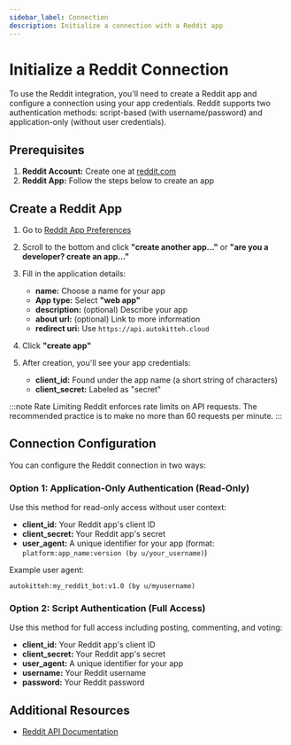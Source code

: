 ```yaml
---
sidebar_label: Connection
description: Initialize a connection with a Reddit app
---
```


# Initialize a Reddit Connection

To use the Reddit integration, you'll need to create a Reddit app and configure a connection using your app credentials. Reddit supports two authentication methods: script-based (with username/password) and application-only (without user credentials).

## Prerequisites

1. **Reddit Account:** Create one at [reddit.com](https://www.reddit.com)
2. **Reddit App:** Follow the steps below to create an app

## Create a Reddit App

1. Go to [Reddit App Preferences](https://www.reddit.com/prefs/apps)

2. Scroll to the bottom and click **"create another app..."** or **"are you a developer? create an app..."**

3. Fill in the application details:

   - **name:** Choose a name for your app
   - **App type:** Select **"web app"**
   - **description:** (optional) Describe your app
   - **about url:** (optional) Link to more information
   - **redirect uri:** Use `https://api.autokitteh.cloud`

4. Click **"create app"**

5. After creation, you'll see your app credentials:
   - **client_id:** Found under the app name (a short string of characters)
   - **client_secret:** Labeled as "secret"

:::note Rate Limiting
Reddit enforces rate limits on API requests. The recommended practice is to make no more than 60 requests per minute.
:::

## Connection Configuration

You can configure the Reddit connection in two ways:

### Option 1: Application-Only Authentication (Read-Only)

Use this method for read-only access without user context:

- **client_id:** Your Reddit app's client ID
- **client_secret:** Your Reddit app's secret
- **user_agent:** A unique identifier for your app (format: `platform:app_name:version (by u/your_username)`)

Example user agent:

```
autokitteh:my_reddit_bot:v1.0 (by u/myusername)
```

### Option 2: Script Authentication (Full Access)

Use this method for full access including posting, commenting, and voting:

- **client_id:** Your Reddit app's client ID
- **client_secret:** Your Reddit app's secret
- **user_agent:** A unique identifier for your app
- **username:** Your Reddit username
- **password:** Your Reddit password

## Additional Resources

- [Reddit API Documentation](https://www.reddit.com/dev/api)
